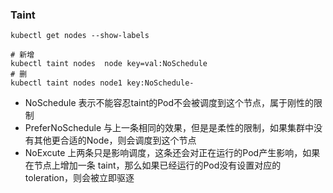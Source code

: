 ### Taint

```
kubectl get nodes --show-labels

# 新增
kubectl taint nodes  node key=val:NoSchedule
# 删
kubectl taint nodes node1 key:NoSchedule-
```



- NoSchedule 表示不能容忍taint的Pod不会被调度到这个节点，属于刚性的限制
- PreferNoSchedule 与上一条相同的效果，但是是柔性的限制，如果集群中没有其他更合适的Node，则会调度到这个节点
- NoExcute 上两条只是影响调度，这条还会对正在运行的Pod产生影响，如果在节点上增加一条 taint，那么如果已经运行的Pod没有设置对应的toleration，则会被立即驱逐